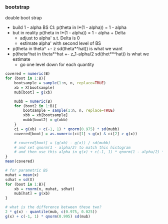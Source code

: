### bootstrap

double boot strap
- build 1 - alpha BS CI: p(theta in I*(1 - alpha)) = 1 - alpha
- but in reality p(theta in I*(1 - alpha)) = 1 - alpha + Delta
    - adjust to alpha' s.t. Delta is 0
    - estimate alpha' with second level of BS
- p(theta in theta^ +- z sd(theta*^hat)) is what we want
- p(theta^hat in theta*^hat +- z_1-alpha/2 sd(thet**^hat)) is what we estimate
    - go one level down for each quantity


```r
covered = numeric(B)
for (boot in 1:B){
    bootsample = sample(1:n, n, replace=TRUE)
    xb = X[bootsample]
    mub[boot] = g(xb)

    mubb = numeric(B)
    for (boot2 in 1:B){
        bootsample = sample(1:n, n, replace=TRUE)
        xbb = xb[bootsample]
        mubb[boot2] = g(xbb)
    }
    ci = g(xb) + c(-1, 1) * qnorm(0.975) * sd(mubb)
    covered[boot] = as.numeric(ci[1] < g(x) & ci[2] > g(x))

    # covered[boot] = (g(xb) - g(x)) / sd(mubb)
    # and set qnorm(1 - alpha/2) to match this histogram
    # and then use this alpha in g(x) + c(-1, 1) * qnorm(1 - alpha/2) * sd(mub)
}
mean(covered)
```

```r
# for parametric BS
muhat = mean(x)
sdhat = sd(X)
for (boot in 1:B){
    xb = rnorm(n, muhat, sdhat)
    mub[hat] = g(xb)
}

# what is the difference between these two?
2 * g(x) - quantile(mub, c(0.975, 0.025))
g(x) + c(-1, 1) * qnorm(0.995) sd(mub)
```
